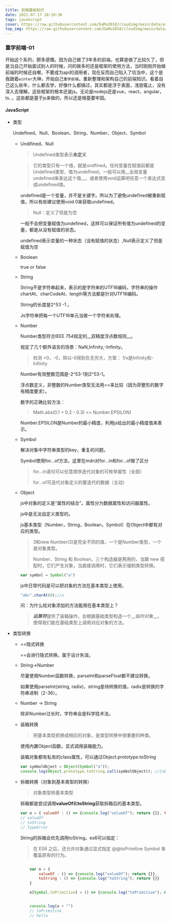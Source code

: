 ```yaml
---
title: 前端基础知识
date: 2021-07-17 18:10:36
tags: javaScript
cover: https://raw.githubusercontent.com/DaMu2018/cloudimg/main/data/es6.png
top_img: https://raw.githubusercontent.com/DaMu2018/cloudimg/main/data/viewe2.jpg
---
```


### 重学前端-01

开始这个系列，颇多感慨。因为自己做了3年多的前端，也算是做了比较久了，但是当自己开始面试别人的时候，问的做多的还是框架的使用方法，当时刚刚开始做前端的时候还自嘲，不要成为api的调用者，现在反而自己陷入了坑当中，这个是我跟着`winter`大神，开始自己`重学前端`，重新整理和架构自己的前端知识。看着自己这么些年，什么都去学，好像什么都搞过，其实都是浮于表面，浅尝辄止，没有深入去理解。这些框架的根本还是js。无论是nodejs还是vue，react，angular，ts..，这些都是基于js来做的，所以还是根基要牢固。

#### JavaScript

- 类型

  Undefined、Null、Boolean、String、Number、Object、Symbol

  - Undifined、Null

    > Undefined类型表示**未定义**

    > 它的类型只有一个值，就是undfined。任何变量在赋值前都是Undefined类型、值为undefined，一般可以用__全局变量undefined来表达这个值__，或者使用void运算吧任意一个表达式变成undefined值。

    undefined是一个变量，并不是关键字。所以为了避免undefined被重新赋值，所以有些建议使用void 0来获取undefined。

    > Null：定义了但是为空

    一般不会把变量赋值为undefined，这样可以保证所有值为undefined的变量，都是从没有赋值的状态。

    undefined表示变量的一种状态（没有赋值的状态）,Null表示定义了但是赋值为空

  - Boolean

    true or false

  - String

    String不是字符串起来，表示的是字符串的UTF16编码，字符串的操作chartAt、charCodeAt、length等方法都是针对UTF16编码。

    String的长度是2^53 -1 。

    Js字符串把每一个UTF16单元当做一个字符来处理。

  - Number

    Number类型符合IEEE 754规定的__双精度浮点数规则__。

    规定了几个额外语言的场景：NaN,Infinity,-Infinity。

    > 检测 +0，-0，除以-0得到负无穷大，方案： 1/x是Infinity和-Infinity

    Number有效整数范围是-2^53-1到2^53-1。

    浮点数定义，非整数的Number类型无法用==来比较（因为菲整形的数字有精度要求）。

    数字的正确比较方法：

    > Math.abs(0.1 + 0.2 - 0.3) <= Number.EPSILON)

    Number.EPSILON是Number的最小精度，利用js给出的最小精度值来表示。

  - Symbol

    解决对象中字符串类型的key，重复的问题。

    Symbol使用for...of方法，这里在mdn对for...in和for...of做了区分

    > for...in语句可以任意顺序迭代对象的可枚举属性（全部）
    >
    > for...of可迭代对象定义的要迭代的数据（主动）

  - Object

    js中对象的定义是“属性的结合”。属性分为数据属性和访问器属性。

    js中是无法自定义类型的。

    js基本类型（Number，String，Boolean，Symbol）在Object中都有对应的类型。

    > 3和new Number(3)是完全不同的值，一个是Number类型，一个是对象类型。
    >
    > Number、String 和 Boolean，三个构造器是两用的，当跟 new 搭配时，它们产生对象，当直接调用时，它们表示强制类型转换。

    ```js
    var symbol = Symbol("a")
    ```

    js中日常代码是可以把对象的方法在基本类型上使用，

    ```js
    "abc".charAt(0);//a
    ```

    问：为什么给对象添加的方法能用在基本类型上？

    > ***运算符***提供了装箱操作，会根据基础类型构造一个__*临时对象*__，使得我们能在基础类型上调用对应对象的方法。

- 类型转换

  - ==隐式转换

    ==会进行隐式转换。属于设计失误。

  - String->Number

    尽量使用Number函数转换，parseInt和parseFloat都不建议转换。

    如果使用parseInt(string, radix)，string是待转换的值，radix是转换的字符串进制（2-36）。

  - Number -> String

    除非Number过长时，字符串会是科学技术法。

  - 装箱转换

    > 把基本类型抓换成相应的对象，是类型转换中很重要的种类。

    使用内置Object函数，显式调用装箱能力。

    装箱对象都有私有的class属性，可以通过Object.prototype.toString

    ```js
    var symbolObject = Object(Symbol("a"));
    console.log(Object.prototype.toString.call(symbolObject)); //[object Symbol]
    ```

  - 拆箱转换（对象到基本类型的转换）

    > 对象类型转基本类型

    拆箱都是尝试调用**valueOf**和**toString**获取拆箱后的基本类型。

    ```js
    var o = { valueOf : () => {console.log("valueOf"); return {}}, toString : () => {console.log("toString"); return {}} } o * 2
    // valueOf 
    // toString 
    // TypeError
    ```

    String的拆箱会优先调用toString。es6可以指定：

    > 在 ES6 之后，还允许对象通过显式指定 @@toPrimitive Symbol 来覆盖原有的行为。
  
    ```js
    
        var o = {
            valueOf : () => {console.log("valueOf"); return {}},
            toString : () => {console.log("toString"); return {}}
        }
    
        o[Symbol.toPrimitive] = () => {console.log("toPrimitive"); return "hello"}
    
    
        console.log(o + "")
        // toPrimitive
        // hello
    ```
  
    

